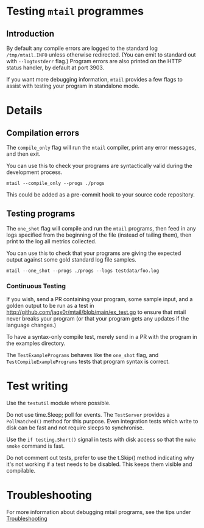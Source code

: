 # Testing `mtail` programmes

## Introduction

By default any compile errors are logged to the standard log `/tmp/mtail.INFO`
unless otherwise redirected.  (You can emit to standard out with
`--logtostderr` flag.)  Program errors are also printed on the HTTP status
handler, by default at port 3903.

If you want more debugging information, `mtail` provides a few flags to assist with testing your program in standalone mode.

# Details

## Compilation errors

The `compile_only` flag will run the `mtail` compiler, print any error messages, and then exit.

You can use this to check your programs are syntactically valid during the development process.

```
mtail --compile_only --progs ./progs
```

This could be added as a pre-commit hook to your source code repository.

## Testing programs

The `one_shot` flag will compile and run the `mtail` programs, then feed in any
logs specified from the beginning of the file (instead of tailing them), then
print to the log all metrics collected.

You can use this to check that your programs are giving the expected output
against some gold standard log file samples.

```
mtail --one_shot --progs ./progs --logs testdata/foo.log
```

### Continuous Testing

If you wish, send a PR containing your program, some sample input, and a golden
output to be run as a test in
http://github.com/jaqx0r/mtail/blob/main/ex_test.go to ensure that mtail
never breaks your program (or that your program gets any updates if the
language changes.)

To have a syntax-only compile test, merely send in a PR with the program in the
examples directory.

The `TestExamplePrograms` behaves like the `one_shot` flag, and
`TestCompileExamplePrograms` tests that program syntax is correct.

# Test writing

Use the `testutil` module where possible.

Do not use time.Sleep; poll for events.  The `TestServer` provides a `PollWatched()` method for this purpose.  Even integration tests which write to disk can be fast and not require sleeps to synchronise.

Use the `if testing.Short()` signal in tests with disk access so that the `make smoke` command is fast.

Do not comment out tests, prefer to use the t.Skip() method indicating why it's not working if a test needs to be disabled.  This keeps them visible and compilable.

# Troubleshooting

For more information about debugging mtail programs, see the tips under [Troubleshooting](Troubleshooting.md)
